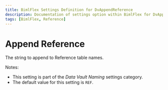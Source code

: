 ```yaml
---
title: BimlFlex Settings Definition for DvAppendReference
description: Documentation of settings option within BimlFlex for DvAppendReference
tags: [BimlFlex, Reference]
---
```


# Append Reference

The string to append to Reference table names.

Notes:

* This setting is part of the *Data Vault Naming* settings category.
* The default value for this setting is `REF`.
